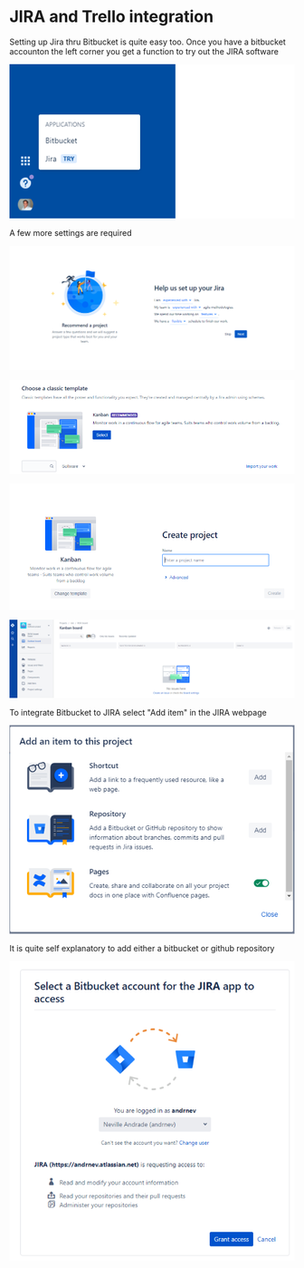 # JIRA and Trello integration

Setting up Jira thru Bitbucket is quite easy too. Once you have a bitbucket accounton the left corner you get a function to try out the JIRA software

![](../.gitbook/assets/image%20%287%29.png)

A few more settings are required

![Jira settings](../.gitbook/assets/image%20%2826%29.png)

![Kanban type workflow](../.gitbook/assets/image%20%284%29.png)

![Enter a project name](../.gitbook/assets/image%20%2819%29.png)

![A functional JIRA project management board](../.gitbook/assets/image%20%286%29.png)

To integrate Bitbucket to JIRA select "Add item" in the JIRA webpage

![Click on Repository Add](../.gitbook/assets/image%20%281%29.png)

It is quite self explanatory to add either a bitbucket or github repository

![JIRA and Bitbucket intergration](../.gitbook/assets/image%20%2817%29.png)



